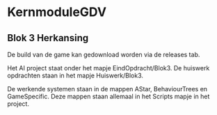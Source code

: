 # KernmoduleGDV

## Blok 3 Herkansing
De build van de game kan gedownload worden via de releases tab.


Het AI project staat onder het mapje EindOpdracht/Blok3.
De huiswerk opdrachten staan in het mapje Huiswerk/Blok3.

De werkende systemen staan in de mappen AStar, BehaviourTrees en GameSpecific.
Deze mappen staan allemaal in het Scripts mapje in het project.